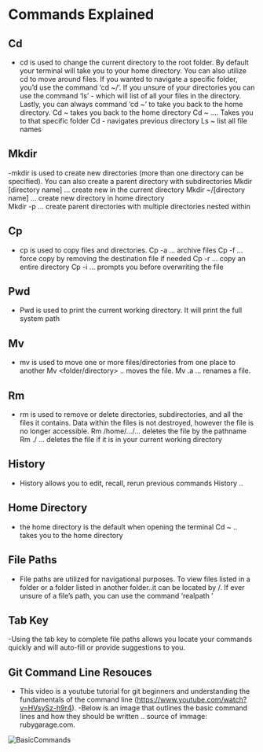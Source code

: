 # Commands Explained
## Cd
- cd is used to change the current directory to the root folder. By default your terminal will take you to your home directory. You can also utilize cd to move around files. If you wanted to navigate a specific folder, you’d use the command ‘cd ~/<folder>’. If you unsure of your directories you can use the command ‘ls’ - which will list of all your files in the directory. Lastly, you can always command ‘cd ~’ to take you back to the home directory.
Cd ~ takes you back to the home directory 
Cd ~ …. Takes you to that specific folder
Cd - navigates previous directory
Ls ~ list all  file names
## Mkdir
-mkdir is used to create new directories (more than one directory can be specified). You can also create a parent directory with subdirectories 
Mkdir [directory name] … create new in the current directory
Mkdir ~/[directory name] … create new directory in home directory 	
Mkdir -p … create parent directories with multiple directories nested within
## Cp
- cp is used to copy files and directories.
Cp -a … archive files
Cp -f … force copy by removing the destination file if needed
Cp -r … copy an entire directory
Cp -i … prompts you before overwriting the file
## Pwd 
- Pwd is used to print the current working directory. It will print the full system path
## Mv
- mv is used to move one or more files/directories from one place to another
 Mv <file >  <folder/directory> .. moves the file.
 Mv <file> <file>.a … renames a file.
## Rm 
- rm is used to remove or delete directories, subdirectories, and all the files it contains. Data within the files is not destroyed, however the file is no longer accessible. 
Rm /home/.../… deletes the file by the pathname
Rm ./<file name> … deletes the file if it is in your current working directory
## History 
- History allows you to edit, recall, rerun previous commands
History ..
## Home Directory 
- the home directory is the default when opening the terminal
Cd ~ .. takes you to the home directory
## File Paths
- File paths are utilized for navigational purposes. To view files listed in a folder or a folder listed in another folder..it can be located by /. If ever unsure of a file’s path, you can use the command ‘realpath <file name>’
## Tab Key 
-Using the tab key to complete file paths allows you locate your commands quickly and will auto-fill or provide suggestions to you.
## Git Command Line Resouces
- This video is a youtube tutorial for git beginners and understanding the fundamentals of the command line (https://www.youtube.com/watch?v=HVsySz-h9r4).
-Below is an image that outlines the basic command lines and how they should be written .. source of immage: rubygarage.com.

 ![BasicCommands](https://rubygarage.s3.amazonaws.com/uploads/article_image/file/599/git-cheatsheet-5.jpg)
